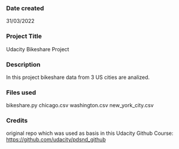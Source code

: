 ### Date created
31/03/2022

### Project Title
Udacity Bikeshare Project

### Description
In this project bikeshare data from 3 US cities are analized.

### Files used
bikeshare.py
chicago.csv
washington.csv
new_york_city.csv

### Credits
original repo which was used as basis in this Udacity Github Course: https://github.com/udacity/pdsnd_github
